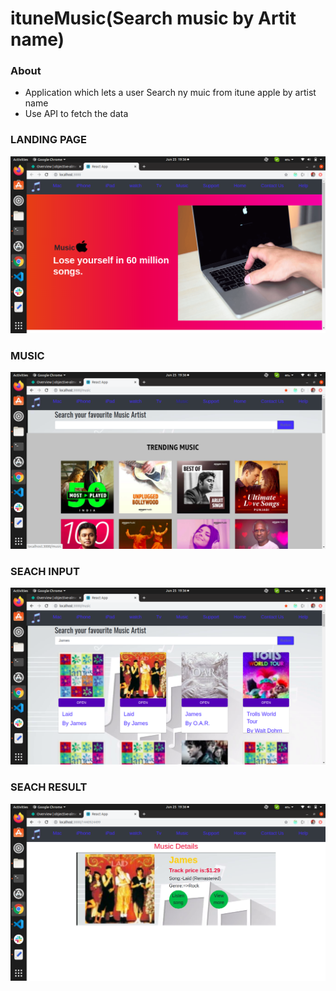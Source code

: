 # ituneMusic(Search music by Artit name)


### About

* Application which lets a user Search ny muic from itune apple by artist name
* Use API to fetch the data

### LANDING PAGE
![Landing page](./images/1.png)


### MUSIC
![Landing page](./images/2.png)


### SEACH INPUT
![Landing page](./images/3.png)


### SEACH RESULT
![Landing page](./images/4.png)